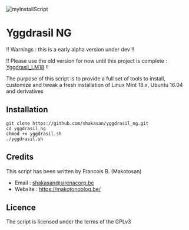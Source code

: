 ![myInstallScript](https://makotonoblog.be/wp-content/uploads/2016/01/logo-1.png)

Yggdrasil NG
============

!! Warnings : this is a early alpha version under dev !!

!! Please use the old version for now until this project is complete : [Yggdrasil_LM18](https://github.com/shakasan/Yggdrasil_LM18) !!

The purpose of this script is to provide a full set of tools to install, customize and tweak a fresh installation of Linux Mint 18.x, Ubuntu 16.04 and derivatives

Installation
------------

```
git clone https://github.com/shakasan/yggdrasil_ng.git
cd yggdrasil_ng
chmod +x yggdrasil.sh
./yggdrasil.sh
```

Credits
-------

This script has been written by Francois B. (Makotosan)

* Email : shakasan@sirenacorp.be
* Website : https://makotonoblog.be/

Licence
-------

The script is licensed under the terms of the GPLv3
